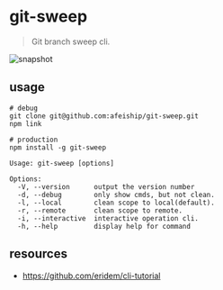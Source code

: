 # git-sweep
> Git branch sweep cli.

![snapshot](https://tva1.sinaimg.cn/large/0081Kckwgy1gk7gn80s4dj30vm0hm7wh.jpg)

## usage
```shell
# debug
git clone git@github.com:afeiship/git-sweep.git
npm link

# production
npm install -g git-sweep
```

~~~
Usage: git-sweep [options]

Options:
  -V, --version      output the version number
  -d, --debug        only show cmds, but not clean.
  -l, --local        clean scope to local(default).
  -r, --remote       clean scope to remote.
  -i, --interactive  interactive operation cli.
  -h, --help         display help for command
~~~

## resources
- https://github.com/eridem/cli-tutorial
